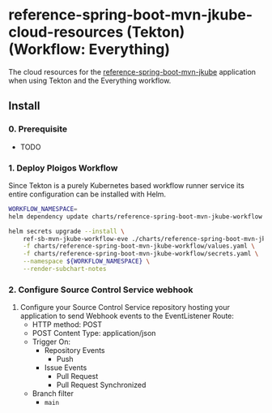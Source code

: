 # reference-spring-boot-mvn-jkube-cloud-resources (Tekton) (Workflow: Everything)
The cloud resources for the [reference-spring-boot-mvn-jkube](https://github.com/ploigos-reference-apps/reference-spring-boot-mvn-jkube)
application when using Tekton and the Everything workflow.

## Install

### 0. Prerequisite

* TODO

### 1. Deploy Ploigos Workflow
Since Tekton is a purely Kubernetes based workflow runner service its entire configuration can be
installed with Helm.

```bash
WORKFLOW_NAMESPACE=
helm dependency update charts/reference-spring-boot-mvn-jkube-workflow

helm secrets upgrade --install \
    ref-sb-mvn-jkube-workflow-eve ./charts/reference-spring-boot-mvn-jkube-workflow \
    -f charts/reference-spring-boot-mvn-jkube-workflow/values.yaml \
    -f charts/reference-spring-boot-mvn-jkube-workflow/secrets.yaml \
    --namespace ${WORKFLOW_NAMESPACE} \
    --render-subchart-notes
```

### 2. Configure Source Control Service webhook

1. Configure your Source Control Service repository hosting your application to send Webhook events
to the EventListener Route:
    * HTTP method: POST
    * POST Content Type: application/json
    * Trigger On:
      - Repository Events
        * Push
      - Issue Events
        * Pull Request
        * Pull Request Synchronized
    * Branch filter
      - `main`

